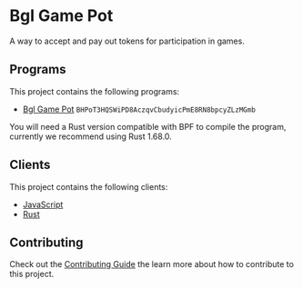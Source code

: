 # Bgl Game Pot

A way to accept and pay out tokens for participation in games.

## Programs

This project contains the following programs:

- [Bgl Game Pot](./programs/bgl-game-pot/README.md) `BHPoT3HQSWiPD8AczqvCbudyicPmE8RN8bpcyZLzMGmb`

You will need a Rust version compatible with BPF to compile the program, currently we recommend using Rust 1.68.0.

## Clients

This project contains the following clients:

- [JavaScript](./clients/js/README.md)
- [Rust](./clients/rust/README.md)

## Contributing

Check out the [Contributing Guide](./CONTRIBUTING.md) the learn more about how to contribute to this project.

